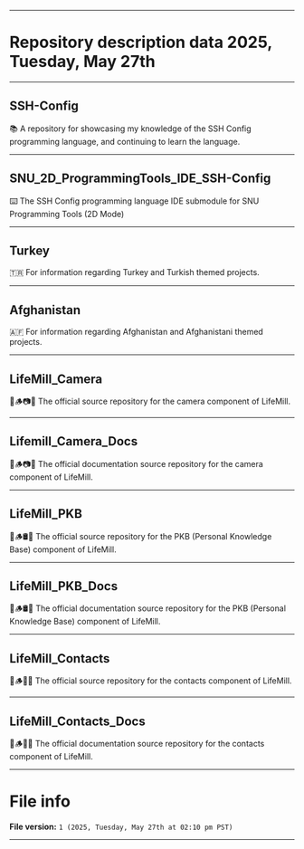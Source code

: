 
***

# Repository description data 2025, Tuesday, May 27th

---

## SSH-Config

📚️ A repository for showcasing my knowledge of the SSH Config programming language, and continuing to learn the language. 

---

## SNU_2D_ProgrammingTools_IDE_SSH-Config

⌨️ The SSH Config programming language IDE submodule for SNU Programming Tools (2D Mode)

---

## Turkey

🇹🇷️ For information regarding Turkey and Turkish themed projects.

---

## Afghanistan

🇦🇫️ For information regarding Afghanistan and Afghanistani themed projects.

---

## LifeMill_Camera

🧬️🪵️📷️💾️ The official source repository for the camera component of LifeMill.

---

## Lifemill_Camera_Docs

🧬️🪵️📷️📖️ The official documentation source repository for the camera component of LifeMill.

---

## LifeMill_PKB

🧬️🪵️🛢️💾️ The official source repository for the PKB (Personal Knowledge Base) component of LifeMill.

---

## LifeMill_PKB_Docs

🧬️🪵️🛢️📖️ The official documentation source repository for the PKB (Personal Knowledge Base) component of LifeMill.

---

## LifeMill_Contacts

🧬️🪵️👤️💾️ The official source repository for the contacts component of LifeMill.

---

## LifeMill_Contacts_Docs

🧬️🪵️👤️📖️ The official documentation source repository for the contacts component of LifeMill.

***

# File info

**File version:** `1 (2025, Tuesday, May 27th at 02:10 pm PST)`

***


